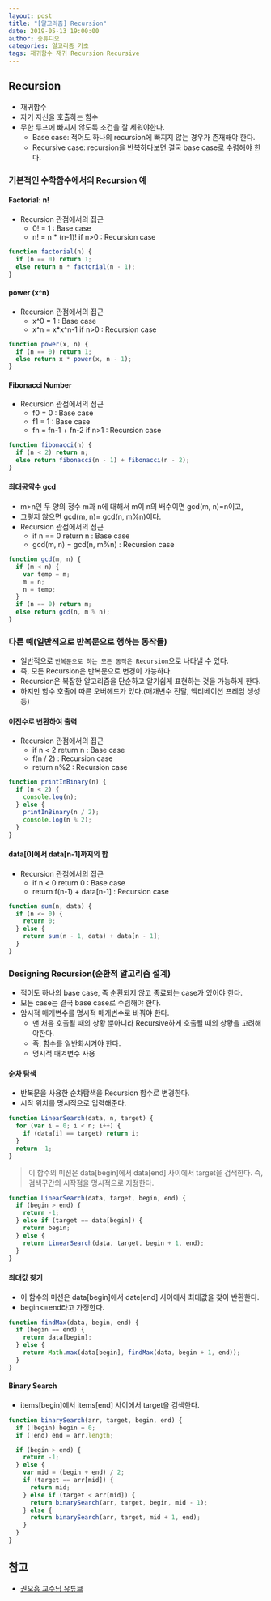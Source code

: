 ```yaml
---
layout: post
title: "[알고리즘] Recursion"
date: 2019-05-13 19:00:00
author: 송튜디오
categories: 알고리즘_기초
tags: 재귀함수 재귀 Recursion Recursive
---
```


## Recursion

- 재귀함수
- 자기 자신을 호출하는 함수
- 무한 루프에 빠지지 않도록 조건을 잘 세워야한다.
  - Base case: 적어도 하나의 recursion에 빠지지 않는 경우가 존재해야 한다.
  - Recursive case: recursion을 반복하다보면 결국 base case로 수렴해야 한다.

### 기본적인 수학함수에서의 Recursion 예

#### Factorial: n!

- Recursion 관점에서의 접근
  - 0! = 1 : Base case
  - n! = n \* (n-1)! if n>0 : Recursion case

```js
function factorial(n) {
  if (n == 0) return 1;
  else return n * factorial(n - 1);
}
```

#### power (x^n)

- Recursion 관점에서의 접근
  - x^0 = 1 : Base case
  - x^n = x\*x^n-1 if n>0 : Recursion case

```js
function power(x, n) {
  if (n == 0) return 1;
  else return x * power(x, n - 1);
}
```

#### Fibonacci Number

- Recursion 관점에서의 접근
  - f0 = 0 : Base case
  - f1 = 1 : Base case
  - fn = fn-1 + fn-2 if n>1 : Recursion case

```js
function fibonacci(n) {
  if (n < 2) return n;
  else return fibonacci(n - 1) + fibonacci(n - 2);
}
```

#### 최대공약수 gcd

- m>n인 두 양의 정수 m과 n에 대해서 m이 n의 배수이면 gcd(m, n)=n이고,
- 그렇지 않으면 gcd(m, n)= gcd(n, m%n)이다.
- Recursion 관점에서의 접근
  - if n == 0 return n : Base case
  - gcd(m, n) = gcd(n, m%n) : Recursion case

```js
function gcd(m, n) {
  if (m < n) {
    var temp = m;
    m = n;
    n = temp;
  }
  if (n == 0) return m;
  else return gcd(n, m % n);
}
```

### 다른 예(일반적으로 반복문으로 행하는 동작들)

- 일반적으로 `반복문으로 하는 모든 동작은 Recursion`으로 나타낼 수 있다.
- 즉, 모든 Recursion은 반복문으로 변경이 가능하다.
- Recursion은 복잡한 알고리즘을 단순하고 알기쉽게 표현하는 것을 가능하게 한다.
- 하지만 함수 호출에 따른 오버헤드가 있다.(매개변수 전달, 액티베이션 프레임 생성 등)

#### 이진수로 변환하여 출력

- Recursion 관점에서의 접근
  - if n < 2 return n : Base case
  - f(n / 2) : Recursion case
  - return n%2 : Recursion case

```js
function printInBinary(n) {
  if (n < 2) {
    console.log(n);
  } else {
    printInBinary(n / 2);
    console.log(n % 2);
  }
}
```

#### data[0]에서 data[n-1]까지의 합

- Recursion 관점에서의 접근
  - if n < 0 return 0 : Base case
  - return f(n-1) + data[n-1] : Recursion case

```js
function sum(n, data) {
  if (n <= 0) {
    return 0;
  } else {
    return sum(n - 1, data) + data[n - 1];
  }
}
```

### Designing Recursion(순환적 알고리즘 설계)

- 적어도 하나의 base case, 즉 순환되지 않고 종료되는 case가 있어야 한다.
- 모든 case는 결국 base case로 수렴해야 한다.
- 암시적 매개변수를 명시적 매개변수로 바꿔야 한다.
  - 맨 처음 호출될 때의 상황 뿐아니라 Recursive하게 호출될 때의 상황을 고려해야한다.
  - 즉, 함수를 일반화시켜야 한다.
  - 명시적 매겨변수 사용

#### 순차 탐색

- 반복문을 사용한 순차탐색을 Recursion 함수로 변경한다.
- 시작 위치를 명시적으로 입력해준다.

```js
function LinearSearch(data, n, target) {
  for (var i = 0; i < n; i++) {
    if (data[i] == target) return i;
  }
  return -1;
}
```

> 이 함수의 미션은 data[begin]에서 data[end] 사이에서 target을 검색한다.
> 즉, 검색구간의 시작점을 명시적으로 지정한다.

```js
function LinearSearch(data, target, begin, end) {
  if (begin > end) {
    return -1;
  } else if (target == data[begin]) {
    return begin;
  } else {
    return LinearSearch(data, target, begin + 1, end);
  }
}
```

#### 최대값 찾기

- 이 함수의 미션은 data[begin]에서 date[end] 사이에서 최대값을 찾아 반환한다.
- begin<=end라고 가정한다.

```js
function findMax(data, begin, end) {
  if (begin == end) {
    return data[begin];
  } else {
    return Math.max(data[begin], findMax(data, begin + 1, end));
  }
}
```

#### Binary Search

- items[begin]에서 items[end] 사이에서 target을 검색한다.

```js
function binarySearch(arr, target, begin, end) {
  if (!begin) begin = 0;
  if (!end) end = arr.length;

  if (begin > end) {
    return -1;
  } else {
    var mid = (begin + end) / 2;
    if (target == arr[mid]) {
      return mid;
    } else if (target < arr[mid]) {
      return binarySearch(arr, target, begin, mid - 1);
    } else {
      return binarySearch(arr, target, mid + 1, end);
    }
  }
}
```

## 참고

- [권오흠 교수님 유튜브](https://www.youtube.com/watch?v=ihyg2OR8IR0&list=PL52K_8WQO5oUuH06MLOrah4h05TZ4n38l&index=13&t=0s)
